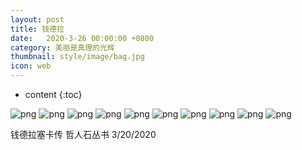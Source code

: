 ```yaml
---
layout: post
title: 钱德拉
date:   2020-3-26 00:00:00 +0800
category: 美丽是真理的光辉
thumbnail: style/image/bag.jpg
icon: web
---
```






* content
{:toc}

![png](\myPage\style\image\Read钱德拉\1-1.PNG)
![png](\myPage\style\image\Read钱德拉\1-2.PNG)
![png](\myPage\style\image\Read钱德拉\1-3.PNG)
![png](\myPage\style\image\Read钱德拉\1-4.PNG)
![png](\myPage\style\image\Read钱德拉\1-5.PNG)
![png](\myPage\style\image\Read钱德拉\1-6.PNG)
![png](\myPage\style\image\Read钱德拉\1-7.PNG)
![png](\myPage\style\image\Read钱德拉\1-8.PNG)
![png](\myPage\style\image\Read钱德拉\1-9.PNG)
![png](\myPage\style\image\Read钱德拉\1-10.PNG)



钱德拉塞卡传
哲人石丛书
3/20/2020


